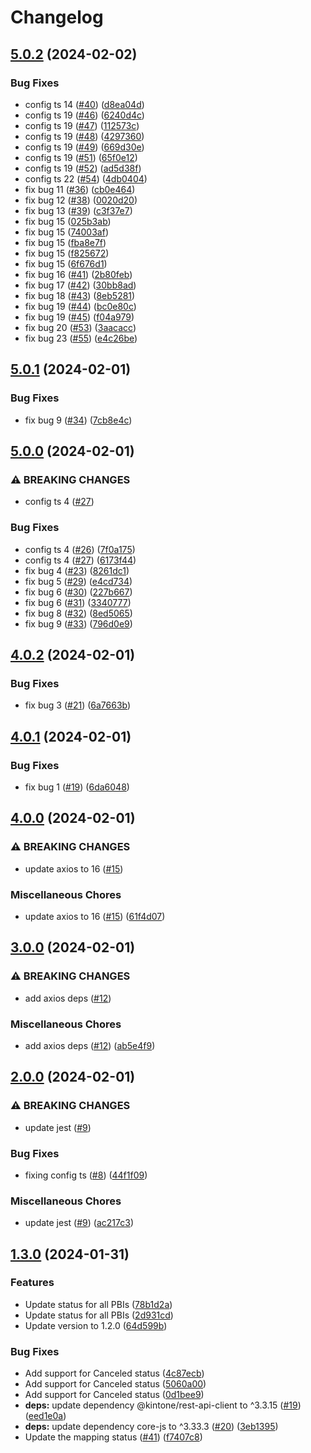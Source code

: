 # Changelog

## [5.0.2](https://github.com/tuanpham-playground/my-dx-sprint-backlog/compare/my-dx-sprint-backlog-v5.0.1...my-dx-sprint-backlog-v5.0.2) (2024-02-02)


### Bug Fixes

* config ts 14 ([#40](https://github.com/tuanpham-playground/my-dx-sprint-backlog/issues/40)) ([d8ea04d](https://github.com/tuanpham-playground/my-dx-sprint-backlog/commit/d8ea04d9f3ff6604461f4658e640e29bb6e7086b))
* config ts 19 ([#46](https://github.com/tuanpham-playground/my-dx-sprint-backlog/issues/46)) ([6240d4c](https://github.com/tuanpham-playground/my-dx-sprint-backlog/commit/6240d4c8c8df1cda56716f63763f81370a514f56))
* config ts 19 ([#47](https://github.com/tuanpham-playground/my-dx-sprint-backlog/issues/47)) ([112573c](https://github.com/tuanpham-playground/my-dx-sprint-backlog/commit/112573c07692ec261c80d3a12a1a6f1f97c5a33f))
* config ts 19 ([#48](https://github.com/tuanpham-playground/my-dx-sprint-backlog/issues/48)) ([4297360](https://github.com/tuanpham-playground/my-dx-sprint-backlog/commit/4297360cd16e04489996c139a248ef6440f6c1be))
* config ts 19 ([#49](https://github.com/tuanpham-playground/my-dx-sprint-backlog/issues/49)) ([669d30e](https://github.com/tuanpham-playground/my-dx-sprint-backlog/commit/669d30ef07ce0df66b4c7e7593edeed9c6e7772c))
* config ts 19 ([#51](https://github.com/tuanpham-playground/my-dx-sprint-backlog/issues/51)) ([65f0e12](https://github.com/tuanpham-playground/my-dx-sprint-backlog/commit/65f0e12d775c86a327008dc16eba6ab6ab3c69f1))
* config ts 19 ([#52](https://github.com/tuanpham-playground/my-dx-sprint-backlog/issues/52)) ([ad5d38f](https://github.com/tuanpham-playground/my-dx-sprint-backlog/commit/ad5d38f3744d54c2ded5a5b69fd19fdf19a62717))
* config ts 22 ([#54](https://github.com/tuanpham-playground/my-dx-sprint-backlog/issues/54)) ([4db0404](https://github.com/tuanpham-playground/my-dx-sprint-backlog/commit/4db04044fe6e96bb805a179fc3fa3db939f4c93c))
* fix bug 11 ([#36](https://github.com/tuanpham-playground/my-dx-sprint-backlog/issues/36)) ([cb0e464](https://github.com/tuanpham-playground/my-dx-sprint-backlog/commit/cb0e4642446c82a80711a87c44524c61f1d68504))
* fix bug 12 ([#38](https://github.com/tuanpham-playground/my-dx-sprint-backlog/issues/38)) ([0020d20](https://github.com/tuanpham-playground/my-dx-sprint-backlog/commit/0020d20cab487337e5e8e1a9d3c366591b0177a5))
* fix bug 13 ([#39](https://github.com/tuanpham-playground/my-dx-sprint-backlog/issues/39)) ([c3f37e7](https://github.com/tuanpham-playground/my-dx-sprint-backlog/commit/c3f37e7c0744d1127a06c7c117c935b8e889aec5))
* fix bug 15 ([025b3ab](https://github.com/tuanpham-playground/my-dx-sprint-backlog/commit/025b3abaf2f95ef4d9bbfa3b455aa6c28576f3d8))
* fix bug 15 ([74003af](https://github.com/tuanpham-playground/my-dx-sprint-backlog/commit/74003afc947ddfda0634c1fe6ed8397957666ef0))
* fix bug 15 ([fba8e7f](https://github.com/tuanpham-playground/my-dx-sprint-backlog/commit/fba8e7f3e789172c9c729e6e17bfadb70cea924c))
* fix bug 15 ([f825672](https://github.com/tuanpham-playground/my-dx-sprint-backlog/commit/f82567259f381570af8dcacb9ed92b457bcda3ae))
* fix bug 15 ([6f676d1](https://github.com/tuanpham-playground/my-dx-sprint-backlog/commit/6f676d11e73654df09b15f7678dbf8969aba6de6))
* fix bug 16 ([#41](https://github.com/tuanpham-playground/my-dx-sprint-backlog/issues/41)) ([2b80feb](https://github.com/tuanpham-playground/my-dx-sprint-backlog/commit/2b80febe69f70b95a423337ce3771f76b78bb7e1))
* fix bug 17 ([#42](https://github.com/tuanpham-playground/my-dx-sprint-backlog/issues/42)) ([30bb8ad](https://github.com/tuanpham-playground/my-dx-sprint-backlog/commit/30bb8ad9cb35eba93b479e64543d8d3079c01d61))
* fix bug 18 ([#43](https://github.com/tuanpham-playground/my-dx-sprint-backlog/issues/43)) ([8eb5281](https://github.com/tuanpham-playground/my-dx-sprint-backlog/commit/8eb5281fc780bfa574c846a8c6bb9685d72a08a6))
* fix bug 19 ([#44](https://github.com/tuanpham-playground/my-dx-sprint-backlog/issues/44)) ([bc0e80c](https://github.com/tuanpham-playground/my-dx-sprint-backlog/commit/bc0e80cf0b2776390dadd32cc8b1830e6fcffe97))
* fix bug 19 ([#45](https://github.com/tuanpham-playground/my-dx-sprint-backlog/issues/45)) ([f04a979](https://github.com/tuanpham-playground/my-dx-sprint-backlog/commit/f04a97991676ca4ec5203f41e390b46d55495620))
* fix bug 20 ([#53](https://github.com/tuanpham-playground/my-dx-sprint-backlog/issues/53)) ([3aacacc](https://github.com/tuanpham-playground/my-dx-sprint-backlog/commit/3aacacc5e009733e9817e52e3280836f14845a6f))
* fix bug 23 ([#55](https://github.com/tuanpham-playground/my-dx-sprint-backlog/issues/55)) ([e4c26be](https://github.com/tuanpham-playground/my-dx-sprint-backlog/commit/e4c26bed5babd64e61fa83e37394afd475ffd840))

## [5.0.1](https://github.com/tuanpham-playground/my-dx-sprint-backlog/compare/my-dx-sprint-backlog-v5.0.0...my-dx-sprint-backlog-v5.0.1) (2024-02-01)


### Bug Fixes

* fix bug 9 ([#34](https://github.com/tuanpham-playground/my-dx-sprint-backlog/issues/34)) ([7cb8e4c](https://github.com/tuanpham-playground/my-dx-sprint-backlog/commit/7cb8e4cee933590a030c6af43837adfb6024ae91))

## [5.0.0](https://github.com/tuanpham-playground/my-dx-sprint-backlog/compare/my-dx-sprint-backlog-v4.0.2...my-dx-sprint-backlog-v5.0.0) (2024-02-01)


### ⚠ BREAKING CHANGES

* config ts 4 ([#27](https://github.com/tuanpham-playground/my-dx-sprint-backlog/issues/27))

### Bug Fixes

* config ts 4 ([#26](https://github.com/tuanpham-playground/my-dx-sprint-backlog/issues/26)) ([7f0a175](https://github.com/tuanpham-playground/my-dx-sprint-backlog/commit/7f0a1754705112df3e6a584b3205fc84ff2d5602))
* config ts 4 ([#27](https://github.com/tuanpham-playground/my-dx-sprint-backlog/issues/27)) ([6173f44](https://github.com/tuanpham-playground/my-dx-sprint-backlog/commit/6173f44e9280d4535f0c31e5523912b13b9b2281))
* fix bug 4 ([#23](https://github.com/tuanpham-playground/my-dx-sprint-backlog/issues/23)) ([8261dc1](https://github.com/tuanpham-playground/my-dx-sprint-backlog/commit/8261dc19c159dd2547312d92543b713dbfd1f415))
* fix bug 5 ([#29](https://github.com/tuanpham-playground/my-dx-sprint-backlog/issues/29)) ([e4cd734](https://github.com/tuanpham-playground/my-dx-sprint-backlog/commit/e4cd734a495c37b63ec0ffdedd93aadef78cfbca))
* fix bug 6 ([#30](https://github.com/tuanpham-playground/my-dx-sprint-backlog/issues/30)) ([227b667](https://github.com/tuanpham-playground/my-dx-sprint-backlog/commit/227b6674647d2db80fdf330a30819d98ee51ab2d))
* fix bug 6 ([#31](https://github.com/tuanpham-playground/my-dx-sprint-backlog/issues/31)) ([3340777](https://github.com/tuanpham-playground/my-dx-sprint-backlog/commit/334077711f7cf67907bd18dde9e9aa64f6535ea1))
* fix bug 8 ([#32](https://github.com/tuanpham-playground/my-dx-sprint-backlog/issues/32)) ([8ed5065](https://github.com/tuanpham-playground/my-dx-sprint-backlog/commit/8ed5065b49057a8e4edffaec8d10de852b9ba766))
* fix bug 9 ([#33](https://github.com/tuanpham-playground/my-dx-sprint-backlog/issues/33)) ([796d0e9](https://github.com/tuanpham-playground/my-dx-sprint-backlog/commit/796d0e954be344438cabd76bf1b1f9408a3c2253))

## [4.0.2](https://github.com/tuanpham-playground/my-dx-sprint-backlog/compare/my-dx-sprint-backlog-v4.0.1...my-dx-sprint-backlog-v4.0.2) (2024-02-01)


### Bug Fixes

* fix bug 3 ([#21](https://github.com/tuanpham-playground/my-dx-sprint-backlog/issues/21)) ([6a7663b](https://github.com/tuanpham-playground/my-dx-sprint-backlog/commit/6a7663bdb778f5601ceca0613bb061b1e29718af))

## [4.0.1](https://github.com/tuanpham-playground/my-dx-sprint-backlog/compare/my-dx-sprint-backlog-v4.0.0...my-dx-sprint-backlog-v4.0.1) (2024-02-01)


### Bug Fixes

* fix bug 1 ([#19](https://github.com/tuanpham-playground/my-dx-sprint-backlog/issues/19)) ([6da6048](https://github.com/tuanpham-playground/my-dx-sprint-backlog/commit/6da604885c762f62ad8f47c9b7cab822782ddb02))

## [4.0.0](https://github.com/tuanpham-playground/my-dx-sprint-backlog/compare/my-dx-sprint-backlog-v3.0.0...my-dx-sprint-backlog-v4.0.0) (2024-02-01)


### ⚠ BREAKING CHANGES

* update axios to 16 ([#15](https://github.com/tuanpham-playground/my-dx-sprint-backlog/issues/15))

### Miscellaneous Chores

* update axios to 16 ([#15](https://github.com/tuanpham-playground/my-dx-sprint-backlog/issues/15)) ([61f4d07](https://github.com/tuanpham-playground/my-dx-sprint-backlog/commit/61f4d074af3cfe0841fa7baa82ff2f10a9ceb45f))

## [3.0.0](https://github.com/tuanpham-playground/my-dx-sprint-backlog/compare/my-dx-sprint-backlog-v2.0.0...my-dx-sprint-backlog-v3.0.0) (2024-02-01)


### ⚠ BREAKING CHANGES

* add axios deps ([#12](https://github.com/tuanpham-playground/my-dx-sprint-backlog/issues/12))

### Miscellaneous Chores

* add axios deps ([#12](https://github.com/tuanpham-playground/my-dx-sprint-backlog/issues/12)) ([ab5e4f9](https://github.com/tuanpham-playground/my-dx-sprint-backlog/commit/ab5e4f9d423b62dd91a0d40b18533749c7a17f13))

## [2.0.0](https://github.com/tuanpham-playground/my-dx-sprint-backlog/compare/my-dx-sprint-backlog-v1.3.0...my-dx-sprint-backlog-v2.0.0) (2024-02-01)


### ⚠ BREAKING CHANGES

* update jest ([#9](https://github.com/tuanpham-playground/my-dx-sprint-backlog/issues/9))

### Bug Fixes

* fixing config ts ([#8](https://github.com/tuanpham-playground/my-dx-sprint-backlog/issues/8)) ([44f1f09](https://github.com/tuanpham-playground/my-dx-sprint-backlog/commit/44f1f09c0cf34b6efe48ebde95062c86b65e015e))


### Miscellaneous Chores

* update jest ([#9](https://github.com/tuanpham-playground/my-dx-sprint-backlog/issues/9)) ([ac217c3](https://github.com/tuanpham-playground/my-dx-sprint-backlog/commit/ac217c3aae4e2c90ccc107ff50292ccc3b7a661b))

## [1.3.0](https://github.com/tuanpham-playground/my-dx-sprint-backlog/compare/my-dx-sprint-backlog-v1.2.2...my-dx-sprint-backlog-v1.3.0) (2024-01-31)


### Features

* Update status for all PBIs ([78b1d2a](https://github.com/tuanpham-playground/my-dx-sprint-backlog/commit/78b1d2a4c04dd89764703b85960ad454e6f417f6))
* Update status for all PBIs ([2d931cd](https://github.com/tuanpham-playground/my-dx-sprint-backlog/commit/2d931cd131fb8ccd030155a7049612aa97bf13a0))
* Update version to 1.2.0 ([64d599b](https://github.com/tuanpham-playground/my-dx-sprint-backlog/commit/64d599badca0452e5f6703945513fd9fd2589cac))


### Bug Fixes

* Add support for Canceled status ([4c87ecb](https://github.com/tuanpham-playground/my-dx-sprint-backlog/commit/4c87ecbc6a45ee097e88de34c316f3a50f42758d))
* Add support for Canceled status ([5060a00](https://github.com/tuanpham-playground/my-dx-sprint-backlog/commit/5060a007d6e929d3f7ecf9d6e14ffeaa17b3042b))
* Add support for Canceled status ([0d1bee9](https://github.com/tuanpham-playground/my-dx-sprint-backlog/commit/0d1bee9d70feb363db474ef7d48c1719aade2484))
* **deps:** update dependency @kintone/rest-api-client to ^3.3.15 ([#19](https://github.com/tuanpham-playground/my-dx-sprint-backlog/issues/19)) ([eed1e0a](https://github.com/tuanpham-playground/my-dx-sprint-backlog/commit/eed1e0ac61e2ef7a3282201f40c1f14b337db286))
* **deps:** update dependency core-js to ^3.33.3 ([#20](https://github.com/tuanpham-playground/my-dx-sprint-backlog/issues/20)) ([3eb1395](https://github.com/tuanpham-playground/my-dx-sprint-backlog/commit/3eb1395d370dd7cb65dbfa438f4be4eab951c9da))
* Update the mapping status ([#41](https://github.com/tuanpham-playground/my-dx-sprint-backlog/issues/41)) ([f7407c8](https://github.com/tuanpham-playground/my-dx-sprint-backlog/commit/f7407c860d9bf4a449f858d59014ff451c968198))
